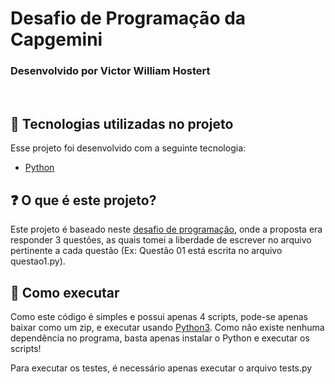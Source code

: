 # Desafio de Programação da Capgemini

### Desenvolvido por Victor William Hostert
<br>

## 🧪 Tecnologias utilizadas no projeto

Esse projeto foi desenvolvido com a seguinte tecnologia:

- [Python](https://www.python.org/)

## ❓ O que é este projeto?

Este projeto é baseado neste [desafio de programação](https://capgemini.proway.com.br/), onde a proposta era responder 3 questões, as quais tomei a liberdade de escrever no arquivo pertinente a cada questão (Ex: Questão 01 está escrita no arquivo questao1.py).

## 🚀 Como executar

Como este código é simples e possui apenas 4 scripts, pode-se apenas baixar como um zip, e executar usando [Python3](https://www.python.org/downloads/). Como não existe nenhuma dependência no programa, basta apenas instalar o Python e executar os scripts!

Para executar os testes, é necessário apenas executar o arquivo tests.py
